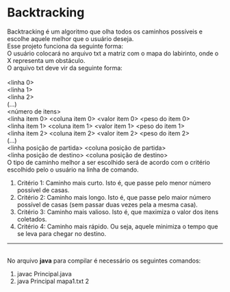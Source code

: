 # Backtracking
Backtracking é um algoritmo que olha todos os caminhos possíveis e escolhe aquele melhor que o usuário deseja.
<br>Esse projeto funciona da seguinte forma:
<br>O usuário colocará no arquivo txt a matriz com o mapa do labirinto, onde o X representa um obstáculo.
<br>O arquivo txt deve vir da seguinte forma:
<br><numero de linhas do labirinto> <numero de colunas do labirinto>
<br><linha 0>
<br><linha 1>
<br><linha 2>
<br>(...)
<br><número de itens>
<br><linha item 0> <coluna item 0> <valor item 0> <peso do item 0>
<br><linha item 1> <coluna item 1> <valor item 1> <peso do item 1>
<br><linha item 2> <coluna item 2> <valor item 2> <peso do item 2>
<br>(...)
<br><linha posição de partida> <coluna posição de partida>
<br><linha posição de destino> <coluna posição de destino>
<br>O tipo de caminho melhor a ser escolhido será de acordo com o critério escolhido pelo o usuário na linha de comando.
1. Critério 1: Caminho mais curto. Isto é, que passe pelo menor número possível de casas.
2. Critério 2: Caminho mais longo. Isto é, que passe pelo maior número possível de casas (sem passar duas vezes pela a mesma casa).
3. Critério 3: Caminho mais valioso. Isto é, que maximiza o valor dos itens coletados.
4. Critério 4: Caminho mais rápido. Ou seja, aquele minimiza o tempo que se leva para chegar no destino.
---
<br>No arquivo **java** para compilar é necessário os seguintes comandos:
1. javac Principal.java
2. java Principal mapa1.txt 2
